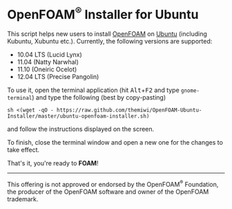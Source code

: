 OpenFOAM<sup>&reg;</sup> Installer for Ubuntu
=============================================

This script helps new users to install [OpenFOAM](http://openfoam.org) on
[Ubuntu](http://ubuntu.com) (including Kubuntu, Xubuntu etc.). Currently, the
following versions are supported:

* 10.04 LTS (Lucid Lynx)
* 11.04 (Natty Narwhal)
* 11.10 (Oneiric Ocelot)
* 12.04 LTS (Precise Pangolin)

To use it, open the terminal application (hit <kbd>Alt</kbd>+<kbd>F2</kbd> and
type `gnome-terminal`) and type the following (best by copy-pasting)

    sh <(wget -qO - https://raw.github.com/themiwi/OpenFOAM-Ubuntu-Installer/master/ubuntu-openfoam-installer.sh)

and follow the instructions displayed on the screen.

To finish, close the terminal window and open a new one for the changes to take
effect.

That's it, you're ready to **FOAM**!

-------------------------------------------------------------------------------

This offering is not  approved  or endorsed by the OpenFOAM<sup>&reg;</sup>
Foundation, the producer of the OpenFOAM software and owner of the OpenFOAM
trademark.
